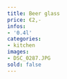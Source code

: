 ```yaml
---
title: Beer glass
price: €2,-
infos:
- '0.4l'
categories:
- kitchen
images:
- DSC_0287.JPG
sold: false
---
```

